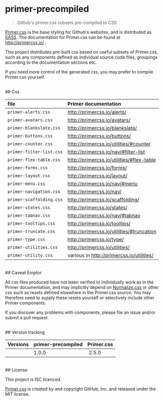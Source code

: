 # primer-precompiled
> Github's primer.css subsets pre-compiled to CSS

[Primer.css](https://github.com/primer/primer) is the base styling for Github's websites, and is distributed as [SASS](http://sass-lang.com/). 
The documentation for Primer.css can be found at http://primercss.io/ .

This project distributes pre-built css based on useful subsets of Primer.css, such as any components defined as individual 
source code files, groupings according to the documentation sections etc.

If you need more control of the generated css, you may prefer to compile Primer.css yourself.

<br>
## Css

| file                     | Primer documentation                       |
|:------------------------ |:------------------------------------------ |
| `primer-alerts.css`      | http://primercss.io/alerts/                |
| `primer-avatars.css`     | http://primercss.io/avatars/               |
| `primer-blankslate.css`  | http://primercss.io/blankslate/            |
| `primer-buttons.css`     | http://primercss.io/buttons/               |
| `primer-counter.css`     | http://primercss.io/utilities/#counter     |
| `primer-filter-list.css` | http://primercss.io/nav/#filter-list       |
| `primer-flex-table.css`  | http://primercss.io/utilities/#flex-table  |
| `primer-forms.css`       | http://primercss.io/forms/                 |
| `primer-layout.css`      | http://primercss.io/layout/                |
| `primer-menu.css`        | http://primercss.io/nav/#menu              |
| `primer-navigation.css`  | http://primercss.io/nav/                   |
| `primer-scaffolding.css` | http://primercss.io/scaffolding/           |
| `primer-states.css`      | http://primercss.io/states/                |
| `primer-tabnav.css`      | http://primercss.io/nav/#tabnav            |
| `primer-tooltips.css`    | http://primercss.io/tooltips/              |
| `primer-truncate.css`    | http://primercss.io/utilities/#truncation  |
| `primer-type.css`        | http://primercss.io/type/                  |
| `primer-utilities.css`   | http://primercss.io/utilities/             |
| `primer-utility.css`     | various in http://primercss.io/utilities/  |

<br>
## Caveat Emptor

All css files produced have not been verified to individually work as in the Primer documentation, and may implicitly
depend on [Normalize.css](https://necolas.github.io/normalize.css/) or other css such as resets defined elsewhere in
the Primer.css source. You may therefore need to supply these resets yourself or selectively include other Primer components.

If you discover any problems with components, please file an issue and/or submit a pull request.

<br>
## Version tracking

| Versions | primer-precompiled | Primer.css | 
| -------- |------------------- | ---------- | 
|          | 1.0.0              | 2.5.0      | 

<br>
## License

This project is ISC licenced.

[Primer.css](https://github.com/primer/primer) is created by and copyright GitHub, Inc. and released under the MIT license.
